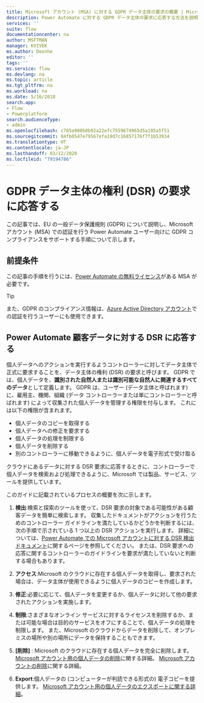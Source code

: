 ```yaml
---
title: Microsoft アカウント (MSA) に対する GDPR データ主体の要求の概要 | Microsoft Docs
description: Power Automate に対する GDPR データ主体の要求に応答する方法を説明します。
services: ''
suite: flow
documentationcenter: na
author: MSFTMAN
manager: KVIVEK
ms.author: Deonhe
editor: ''
tags: ''
ms.service: flow
ms.devlang: na
ms.topic: article
ms.tgt_pltfrm: na
ms.workload: na
ms.date: 5/16/2018
search.app:
- Flow
- Powerplatform
search.audienceType:
- admin
ms.openlocfilehash: c785a900b0b92a22efc7559674965d5a105a5f51
ms.sourcegitcommit: 84fb0547e79567efa19d7c16857176f7f1b53934
ms.translationtype: HT
ms.contentlocale: ja-JP
ms.lasthandoff: 03/12/2020
ms.locfileid: "79194786"
---
```

# <a name="respond-to-gdpr-data-subject-rights-dsrs-requests"></a>GDPR データ主体の権利 (DSR) の要求に応答する


この記事では、EU の一般データ保護規則 (GDPR) について説明し、Microsoft アカウント (MSA) での認証を行う Power Automate ユーザー向けに GDPR コンプライアンスをサポートする手順について示します。

## <a name="prerequisites"></a>前提条件

この記事の手順を行うには、[Power Automate の無料ライセンス](https://flow.microsoft.com/pricing/)がある MSA が必要です。

>[!TIP]
> また、GDPR のコンプライアンス情報は、[Azure Active Directory アカウント](gdpr-dsr-summary.md)での認証を行うユーザーにも使用できます。
>
>

## <a name="respond-to-dsrs-for-power-automate-customer-data"></a>Power Automate 顧客データに対する DSR に応答する

個人データへのアクションを実行するようコントローラーに対してデータ主体で正式に要求することを、データ主体の権利 (DSR) の要求と呼びます。 GDPR では、個人データを、**識別された自然人または識別可能な自然人に関連するすべてのデータ**として定義します。 GDPR は、ユーザー (データ主体と呼ばれます) に、雇用主、機関、組織 (データ コントローラーまたは単にコントローラーと呼ばれます) によって収集された個人データを管理する権限を付与します。 これには以下の権限が含まれます。

* 個人データのコピーを取得する
* 個人データへの修正を要求する
* 個人データの処理を制限する
* 個人データを削除する
* 別のコントローラーに移動できるように、個人データを電子形式で受け取る

クラウドにあるデータに対する DSR 要求に応答するときに、コントローラーで個人データを検索および処理できるように、Microsoft では製品、サービス、ツールを提供しています。

このガイドに記載されているプロセスの概要を次に示します。

1. **検出**:検索と探索のツールを使って、DSR 要求の対象である可能性がある顧客データを簡単に検索します。 収集したドキュメントがアクションを行うためのコントローラー ガイドラインを満たしているかどうかを判断するには、次の手順で示されている 1 つ以上の DSR アクションを実行します。 詳細については、[Power Automate での Microsoft アカウントに対する DSR 検出ドキュメント](gdpr-dsr-discovery-msa.md)に関するページを参照してください。 または、DSR 要求への応答に関するコントローラーのガイドラインを要求が満たしていないと判断する場合もあります。

1. **アクセス**:Microsoft のクラウドに存在する個人データを取得し、要求された場合は、データ主体が使用できるように個人データのコピーを作成します。

1. **修正**:必要に応じて、個人データを変更するか、個人データに対して他の要求されたアクションを実施します。

1. **制限**:さまざまなオンライン サービスに対するライセンスを削除するか、または可能な場合は目的のサービスをオフにすることで、個人データの処理を制限します。 また、Microsoft のクラウドからデータを削除して、オンプレミスの場所や別の場所にデータを保持することもできます。

1. **[削除]** : Microsoft のクラウドに存在する個人データを完全に削除します。 [Microsoft アカウント用の個人データの削除](gdpr-dsr-delete-msa.md)に関する詳細。 [Microsoft アカウントの削除](gdpr-dsr-accountclose-msa.md)に関する詳細。

1. **Export**:個人データの (コンピューターが判読できる形式の) 電子コピーを提供します。 [Microsoft アカウント用の個人データのエクスポートに関する詳細](gdpr-dsr-export-msa.md)。
